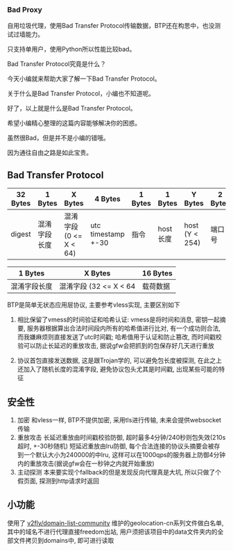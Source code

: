 ### Bad Proxy
自用垃圾代理，使用Bad Transfer Protocol传输数据，BTP还在构思中，也没测试过墙能力。

只支持单用户，使用Python所以性能比较bad。


Bad Transfer Protocol究竟是什么？

今天小编就来帮助大家了解一下Bad Transfer Protocol。

关于什么是Bad Transfer Protocol，小编也不知道呢。

好了，以上就是什么是Bad Transfer Protocol。

希望小编精心整理的这篇内容能够解决你的困惑。

虽然很Bad，但是并不是小编的错哦。

因为通往自由之路是如此宝贵。


## Bad Transfer Protocol

| 32 Bytes | 1 Bytes | X Bytes            | 4 Bytes            | 1 Bytes | 1 Bytes | Y Bytes        | 2 Bytes | Z bytes |
|----------|---------|--------------------|--------------------|---------|---------|----------------|---------|---------|
| digest   | 混淆字段长度  | 混淆字段 (0 <= X < 64) | utc timestamp +-30 | 指令      | host长度  | host (Y < 254) | 端口号     | 数据载荷    |

| 1 Bytes | X Bytes            | 16 Bytes |
|---------|--------------------|----------|
| 混淆字段长度  | 混淆字段 (32 <= X < 64 | 载荷数据     |

BTP是简单无状态应用层协议, 主要参考vless实现, 主要区别如下
1. 相比保留了vmess的时间验证和哈希认证: vmess是将时间和消息, 密钥一起摘要,
服务器根据算出合法时间段内所有的哈希值进行比对, 有一个成功则合法,
而我嫌麻烦则直接发送了utc时间戳; 哈希值用于认证和防止篡改,
而时间戳校验可以防止长延迟的重放攻击, 据说gfw会把抓到的包保存好几天进行重放

2. 协议首包直接发送数据, 这是跟Trojan学的, 可以避免包长度被探测,
在此之上还加入了随机长度的混淆字段, 避免协议包头尤其是时间戳, 出现某些可能的特征

## 安全性
1. 加密
和vless一样, BTP不提供加密, 采用tls进行传输, 未来会提供websocket传输
2. 重放攻击
长延迟重放由时间戳校验防御, 超时最多4分钟/240秒则包失效(210s超时, +-30秒随机)
短延迟重放由lru防御, 每个合法连接的协议头摘要会被存到一个默认大小为240000的中lru,
这样可以在1000qps的服务器上防御4分钟内的重放攻击(据说gfw会在一秒钟之内就开始重放)
3. 主动探测
本来要实现个fallback的但是发现反向代理真是大坑, 所以只做了个假页面, 探测到http请求时返回

## 小功能
使用了 [v2fly/domain-list-community](https://github.com/v2fly/domain-list-community)
维护的geolocation-cn系列文件做白名单, 其中的域名不进行代理直接freedom出站,
用户须把该项目中的data文件夹内的全部文件拷贝到domains中, 即可进行读取

